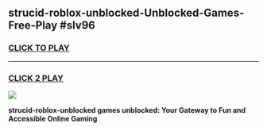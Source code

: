 
## strucid-roblox-unblocked-Unblocked-Games-Free-Play #slv96
<h3>
<a href="https://us.freeplayer.one?title=strucid-roblox-unblocked&ref=9M">CLICK TO PLAY</a></h3>
<hr>

<h3>
<a href="https://us.freeplayer.one?title=strucid-roblox-unblocked&ref=9M">CLICK 2 PLAY</a>
  
</h3>

<a href="https://us.freeplayer.one?title=strucid-roblox-unblocked&ref=9M"><img src="https://clearcache.store/games.png"></a>


**strucid-roblox-unblocked games unblocked: Your Gateway to Fun and Accessible Online Gaming**
